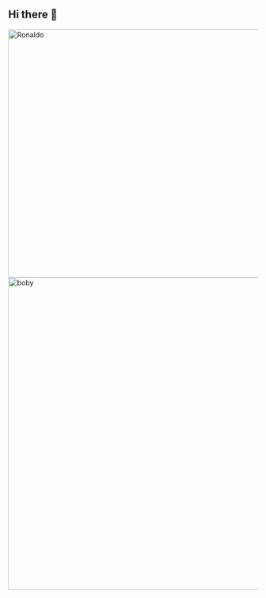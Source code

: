 ## Hi there 👋

<!--
**sahalashter/sahalashter** is a ✨ _special_ ✨ repository because its `README.md` (this file) appears on your GitHub profile.

Here are some ideas to get you started:

- 🔭 I’m currently working on ...
- 🌱 I’m currently learning ...
- 👯 I’m looking to collaborate on ...
- 🤔 I’m looking for help with ...
- 💬 Ask me about ...
- 📫 How to reach me: ...
- 😄 Pronouns: ...
- ⚡ Fun fact: ...
-->
<img src="https://media.giphy.com/media/v1.Y2lkPTc5MGI3NjExN2xzaGN5dHY1dnNyanY3dHBuZnNqeWNjajZ3YWF5YTh0NHVlc2Q5ZyZlcD12MV9naWZzX3NlYXJjaCZjdD1n/4jtODh4Qekmic/giphy.gif" alt="Ronaldo" width="600" height="500" align="left">
<img src="https://media.giphy.com/media/v1.Y2lkPTc5MGI3NjExMmg4bW53ZzVobXcyMWpycTI3enpqaWhpYWVtdzg3dHMwemcwOG1ydSZlcD12MV9naWZzX3NlYXJjaCZjdD1n/3otPoPmNBUk02YKdjy/giphy.gif" alt="boby" width="600" height="630" align="right">
